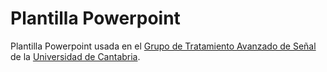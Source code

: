 Plantilla Powerpoint
====================

Plantilla Powerpoint usada en el [Grupo de Tratamiento Avanzado de Señal](http://gtas.unican.es) de la [Universidad de Cantabria](http://www.unican.es).
